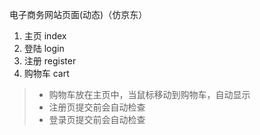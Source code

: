 电子商务网站页面(动态)（仿京东）
1. 主页	index
2. 登陆	login
3. 注册	register
4. 购物车	cart

> * 购物车放在主页中，当鼠标移动到购物车，自动显示
> * 注册页提交前会自动检查
> * 登录页提交前会自动检查